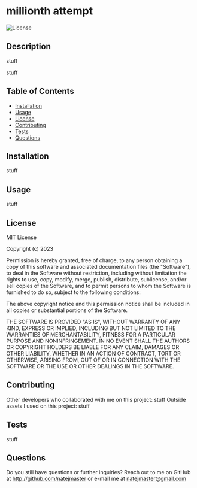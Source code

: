 
# millionth attempt
    
![License](https://img.shields.io/badge/license-MIT-blue.svg)
    
## Description
stuff

stuff
    
## Table of Contents
- [Installation](#installation)
- [Usage](#usage)
- [License](#license)
- [Contributing](#contributing)
- [Tests](#tests)
- [Questions](#questions)

## Installation
stuff

## Usage
stuff

## License
MIT License

Copyright (c) 2023

Permission is hereby granted, free of charge, to any person obtaining a copy
of this software and associated documentation files (the "Software"), to deal
in the Software without restriction, including without limitation the rights
to use, copy, modify, merge, publish, distribute, sublicense, and/or sell
copies of the Software, and to permit persons to whom the Software is
furnished to do so, subject to the following conditions:

The above copyright notice and this permission notice shall be included in all
copies or substantial portions of the Software.

THE SOFTWARE IS PROVIDED "AS IS", WITHOUT WARRANTY OF ANY KIND, EXPRESS OR
IMPLIED, INCLUDING BUT NOT LIMITED TO THE WARRANTIES OF MERCHANTABILITY,
FITNESS FOR A PARTICULAR PURPOSE AND NONINFRINGEMENT. IN NO EVENT SHALL THE
AUTHORS OR COPYRIGHT HOLDERS BE LIABLE FOR ANY CLAIM, DAMAGES OR OTHER
LIABILITY, WHETHER IN AN ACTION OF CONTRACT, TORT OR OTHERWISE, ARISING FROM,
OUT OF OR IN CONNECTION WITH THE SOFTWARE OR THE USE OR OTHER DEALINGS IN THE
SOFTWARE.
    
## Contributing
Other developers who collaborated with me on this project: stuff
Outside assets I used on this project: stuff
    
## Tests
stuff
    
## Questions
Do you still have questions or further inquiries? Reach out to me on GitHub at http://github.com/natejmaster or e-mail me at natejmaster@gmail.com
